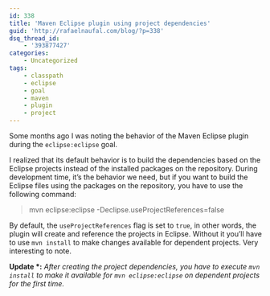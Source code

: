 ```yaml
---
id: 338
title: 'Maven Eclipse plugin using project dependencies'
guid: 'http://rafaelnaufal.com/blog/?p=338'
dsq_thread_id:
    - '393877427'
categories:
    - Uncategorized
tags:
    - classpath
    - eclipse
    - goal
    - maven
    - plugin
    - project
---
```


Some months ago I was noting the behavior of the Maven Eclipse plugin during the `eclipse:eclipse` goal.

I realized that its default behavior is to build the dependencies based on the Eclipse projects instead of the installed packages on the repository. During development time, it’s the behavior we need, but if you want to build the Eclipse files using the packages on the repository, you have to use the following command:

> mvn eclipse:eclipse -Declipse.useProjectReferences=false

By default, the `useProjectReferences` flag is set to `true`, in other words, the plugin will create and reference the projects in Eclipse. Without it you’ll have to use `mvn install` to make changes available for dependent projects. Very interesting to note.

**Update \*:** *After creating the project dependencies, you have to execute `mvn install` to make it available for `mvn eclipse:eclipse` on dependent projects for the first time.*